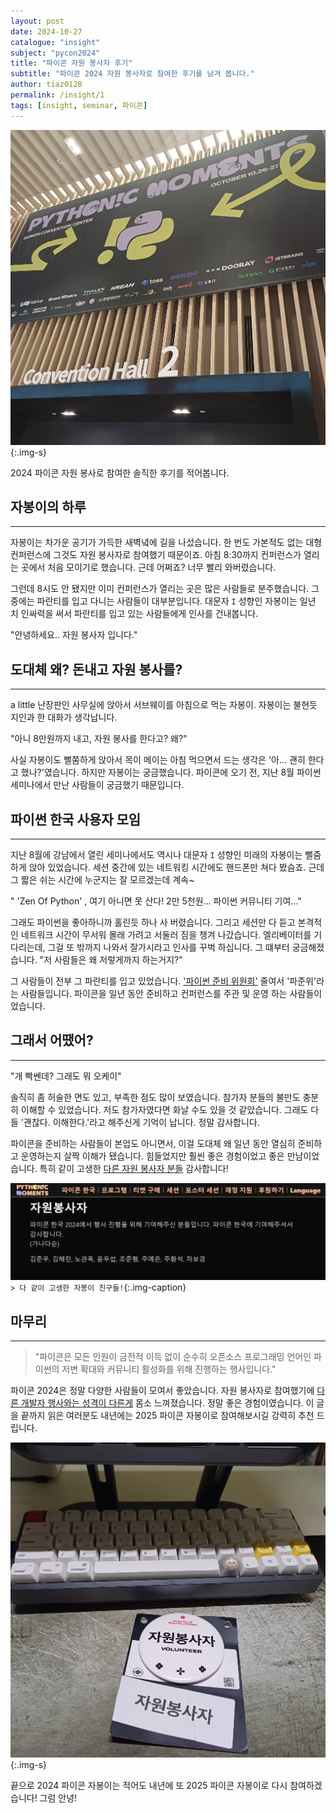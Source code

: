 ```yaml
---
layout: post
date: 2024-10-27
catalogue: "insight"
subject: "pycon2024"
title: "파이콘 자원 봉사자 후기"
subtitle: "파이콘 2024 자원 봉사자로 참여한 후기를 남겨 봅니다."
author: tiaz0128
permalink: /insight/1
tags: [insight, seminar, 파이콘]
---
```


![파이콘2024](/assets/img/content/insight/001/001.png){:.img-s}

2024 파이콘 자원 봉사로 참여한 솔직한 후기를 적어봅니다.

## 자봉이의 하루

---

자봉이는 차가운 공기가 가득한 새벽녘에 길을 나섰습니다. 한 번도 가본적도 없는 대형 컨퍼런스에 그것도 자원 봉사자로 참여했기 때문이죠. 아침 8:30까지 컨퍼런스가 열리는 곳에서 처음 모이기로 했습니다. 근데 어쩌죠? 너무 빨리 와버렸습니다.

그런데 8시도 안 됐지만 이미 컨퍼런스가 열리는 곳은 많은 사람들로 분주했습니다. 그 중에는 파란티를 입고 다니는 사람들이 대부분입니다. 대문자 `I` 성향인 자봉이는 일년 치 인싸력을 써서 파란티를 입고 있는 사람들에게 인사를 건내봅니다.

"안녕하세요.. 자원 봉사자 입니다."


## 도대체 왜? 돈내고 자원 봉사를?

---

a little 난장판인 사무실에 앉아서 서브웨이를 아침으로 먹는 자봉이. 자봉이는 불현듯 지인과 한 대화가 생각납니다.

"아니 8만원까지 내고, 자원 봉사를 한다고? 왜?"

사실 자봉이도 뻘쭘하게 앉아서 목이 메이는 아침 먹으면서 드는 생각은 '아... 괜히 한다고 했나?'였습니다. 하지만 자봉이는 궁금했습니다. 파이콘에 오기 전, 지난 8월 파이썬 세미나에서 만난 사람들이 궁금했기 때문입니다.

## 파이썬 한국 사용자 모임

---

지난 8월에 강남에서 열린 세미나에서도 역시나 대문자 `I` 성향인 미래의 자봉이는 뻘줌하게 앉아 있었습니다. 세션 중간에 있는 네트워킹 시간에도 핸드폰만 쳐다 봤슴죠. 근데 그 짧은 쉬는 시간에 누군지는 잘 모르겠는데 계속~

" 'Zen Of Python' , 여기 아니면 못 산다! 2만 5천원... 파이썬 커뮤니티 기여..."

그래도 파이썬을 좋아하니까 홀린듯 하나 사 버렸습니다. 그리고 세션만 다 듣고 본격적인 네트워크 시간이 무서워 몰래 가려고 서둘러 짐을 챙겨 나갔습니다. 엘리베이터를 기다리는데, 그걸 또 밖까지 나와서 잘가시라고 인사를 꾸벅 하십니다. 그 떄부터 궁금해졌습니다. "저 사람들은 왜 저렇게까지 하는거지?"

그 사람들이 전부 그 파란티를 입고 있었습니다. ['파이썬 준비 위원회'](https://2024.pycon.kr/about/organizing-team) 줄여서 '파준위'라는 사람들입니다. 파이콘을 일년 동안 준비하고 컨퍼런스를 주관 및 운영 하는 사람들이었습니다.

## 그래서 어땠어?

---

"개 빡쎈데? 그래도 뭐 오케이"

솔직히 좀 허술한 면도 있고, 부족한 점도 많이 보였습니다. 참가자 분들의 불만도 충분히 이해할 수 있었습니다. 저도 참가자였다면 화날 수도 있을 것 같았습니다. 그래도 다들 '괜찮다. 이해한다.'라고 해주신게 기억이 납니다. 정말 감사합니다.

파이콘을 준비하는 사람들이 본업도 아니면서, 이걸 도대체 왜 일년 동안 열심히 준비하고 운영하는지 살짝 이해가 됐습니다. 힘들었지만 훨씬 좋은 경험이었고 좋은 만남이었습니다. 특히 같이 고생한 [다른 자원 봉사자 분들](https://2024.pycon.kr/about/volunteer) 감사합니다!

![자봉이들](/assets/img/content/insight/001/003.png)
`> 다 같이 고생한 자봉이 친구들!`{:.img-caption}

## 마무리

---

> "파이콘은 모든 인원이 금전적 이득 없이 순수히 오픈소스 프로그래밍 언어인 파이썬의 저변 확대와 커뮤니티 활성화를 위해 진행하는 행사입니다."

파이콘 2024은 정말 다양한 사람들이 모여서 좋았습니다. 자원 봉사자로 참여했기에 [다른 개발자 행사와는 성격이 다른게](https://2024.pycon.kr/about/pyconkr2024) 몸소 느껴졌습니다. 정말 좋은 경험이였습니다. 이 글을 끝까지 읽은 여러분도 내년에는 2025 파이콘 자봉이로 참여해보시길 강력히 추천 드립니다.

![자봉이들](/assets/img/content/insight/001/002.png){:.img-s}

끝으로 2024 파이콘 자봉이는 적어도 내년에 또 2025 파이콘 자봉이로 다시 참여하겠습니다! 그럼 안녕!
